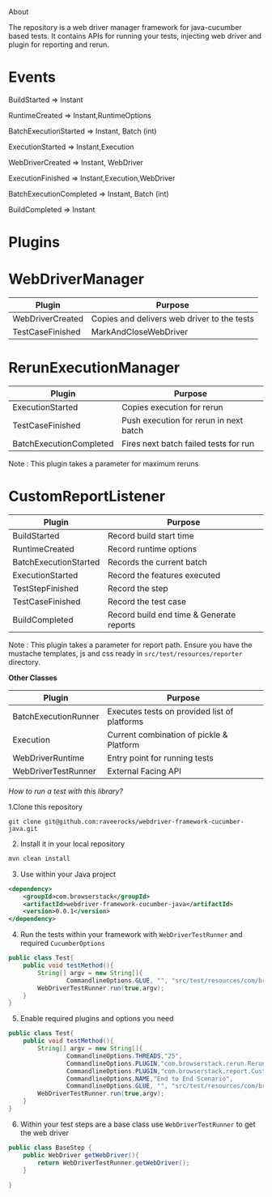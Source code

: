 About

The repository is a web driver manager framework for java-cucumber based tests. 
It contains APIs for running your tests, injecting web driver and plugin for reporting and rerun.

Events
=========

BuildStarted => Instant

RuntimeCreated => Instant,RuntimeOptions

BatchExecutionStarted => Instant, Batch (int)

ExecutionStarted => Instant,Execution

WebDriverCreated => Instant, WebDriver

ExecutionFinished => Instant,Execution,WebDriver

BatchExecutionCompleted => Instant, Batch (int)

BuildCompleted => Instant

Plugins
=======

**WebDriverManager**
======================
| Plugin | Purpose |
|--- | --- | 
|WebDriverCreated| Copies and delivers web driver to the tests
|TestCaseFinished|MarkAndCloseWebDriver

**RerunExecutionManager**
======================
| Plugin | Purpose |
|--- | --- | 
|ExecutionStarted|Copies execution for rerun
|TestCaseFinished|Push execution for rerun in next batch
|BatchExecutionCompleted|Fires next batch failed tests for run

Note : This plugin takes a parameter for maximum reruns


**CustomReportListener**
======================
| Plugin | Purpose |
|--- | --- | 
|BuildStarted|Record build start time
|RuntimeCreated|Record runtime options
|BatchExecutionStarted|Records the current batch
|ExecutionStarted|Record the features executed
|TestStepFinished|Record the step
|TestCaseFinished|Record the test case
|BuildCompleted|Record build end time & Generate reports

Note : This plugin takes a parameter for report path.
Ensure you have the mustache templates, js and css ready in `src/test/resources/reporter` directory.


**Other Classes**

| Plugin | Purpose |
|--- | --- |
BatchExecutionRunner|Executes tests on provided list of platforms
Execution|Current combination of pickle & Platform
WebDriverRuntime|Entry point for running tests
WebDriverTestRunner|External Facing API


*How to run a test with this library?*

1.Clone this repository

``
git clone git@github.com:raveerocks/webdriver-framework-cucumber-java.git
``

2. Install it in your local repository
```sh
mvn clean install
```

3. Use within your Java project
```xml
<dependency>
    <groupId>com.browserstack</groupId>
    <artifactId>webdriver-framework-cucumber-java</artifactId>
    <version>0.0.1</version>
</dependency>
```

4. Run the tests within your framework with ``WebDriverTestRunner`` and required ``CucumberOptions``

```java
public class Test{
    public void testMethod(){
        String[] argv = new String[]{
                CommandlineOptions.GLUE, "", "src/test/resources/com/browserstack"};
        WebDriverTestRunner.run(true,argv);
    }
}
```

5. Enable required plugins and options you need

```java
public class Test{
    public void testMethod(){
        String[] argv = new String[]{
                CommandlineOptions.THREADS,"25",
                CommandlineOptions.PLUGIN,"com.browserstack.rerun.RerunExecutionManager:2",
                CommandlineOptions.PLUGIN,"com.browserstack.report.CustomReportListener:target/reports",
                CommandlineOptions.NAME,"End to End Scenario",
                CommandlineOptions.GLUE, "", "src/test/resources/com/browserstack"};
        WebDriverTestRunner.run(true,argv);
    }
}
```

6. Within your test steps are a base class  use ``WebDriverTestRunner`` to get the web driver
```java
public class BaseStep {
    public WebDriver getWebDriver(){
        return WebDriverTestRunner.getWebDriver();
    }
    
}

```
